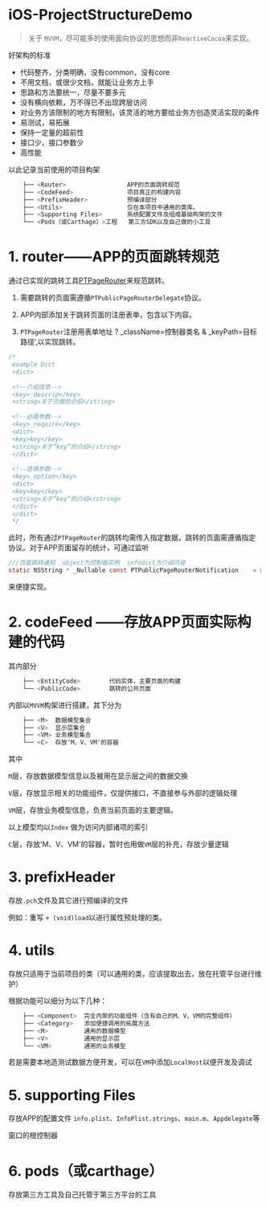# iOS-ProjectStructureDemo
> 关于 `MVVM`，尽可能多的使用面向协议的思想而非`ReactiveCocoa`来实现。

好架构的标准
- 代码整齐，分类明确，没有common，没有core
- 不用文档，或很少文档，就能让业务方上手
- 思路和方法要统一，尽量不要多元
- 没有横向依赖，万不得已不出现跨层访问
- 对业务方该限制的地方有限制，该灵活的地方要给业务方创造灵活实现的条件
- 易测试，易拓展
- 保持一定量的超前性
- 接口少，接口参数少
- 高性能


以此记录当前使用的项目构架

```Objective-C
    ├── <Router>                 APP的页面跳转规范
    ├── <CodeFeed>               项目真正的构建内容
    ├── <PrefixHeader>           预编译部分
    ├── <Utils>                  仅在本项目中通用的类库。
    ├── <Supporting Files>       系统配置文件及组成基础构架的文件
    └── <Pods（或Carthage）>工程   第三方SDK以及自己做的小工具
```

# 1. router——APP的页面跳转规范

通过已实现的跳转工具[PTPageRouter](https://github.com/OComme/PT-PageRouter)来规范跳转。

1. 需要跳转的页面需遵循`PTPublicPageRouterDelegate`协议。

2. APP内部添加关于跳转页面的注册表单，包含以下内容。

3. `PTPageRouter`注册用表单地址 ? _className=控制器类名 & _keyPath=目标路径’,以实现跳转。

```Objective-C
/*
 example Dict
 <dict>
 
 <!--介绍信息-->
 <key>_descrip</key>
 <string>关于页面的介绍</string>
 
 <!--必填参数-->
 <key>_require</key>
 <dict>
 <key>key</key>
 <string>关于“key”的介绍</string>
 </dict>
 
 <!--选填参数-->
 <key>_option</key>
 <dict>
 <key>key</key>
 <string>关于“key”的介绍</string>
 </dict>
 </dict>
 */
```

此时，所有通过`PTPageRouter`的跳转均需传入指定数据，跳转的页面需遵循指定协议。对于APP页面留存的统计，可通过监听

```Objective-C
///页面跳转通知  object为控制器实例  infodict为介绍内容
static NSString * _Nullable const PTPublicPageRouterNotification    = @"_pageRouter_notice";
```

来便捷实现。

# 2. codeFeed ——存放APP页面实际构建的代码

其内部分

```Objective-C
    ├── <EntityCode>        代码实体，主要页面的构建
    └── <PublicCode>        跳转的公共页面
```

内部以`MVVM`构架进行搭建，其下分为

```Objective-C
    ├── <M>  数据模型集合
    ├── <V>  显示层集合
    ├── <VM> 业务模型集合
    └── <C>  存放'M、V、VM'的容器
```

其中

`M`层，存放数据模型信息以及被用在显示层之间的数据交换

`V`层，存放显示相关的功能组件，仅提供接口，不直接参与外部的逻辑处理

`VM`层，存放业务模型信息，负责当前页面的主要逻辑。

以上模型均以`Index` 做为访问内部诸项的索引

`C`层，存放'M、V、VM'的容器，暂时也用做`VM`层的补充，存放少量逻辑

# 3. prefixHeader

存放`.pch`文件及其它进行预编译的文件

例如：重写 `+ (void)load`以进行属性预处理的类。

# 4. utils

存放只适用于当前项目的类（可以通用的类，应该提取出去，放在托管平台进行维护）

根据功能可以细分为以下几种：

```Objective-C
    ├── <Component>  完全内聚的功能组件（含有自己的M、V、VM的完整组件）
    ├── <Category>   添加便捷调用的拓展方法
    ├── <M>          通用的数据模型
    ├── <V>          通用的显示层
    └── <VM>         通用的业务模型
```

若是需要本地造测试数据方便开发，可以在`VM`中添加`LocalHost`以便开发及调试

# 5. supporting Files

存放APP的配置文件 `info.plist`、`InfoPlist.strings`、`main.m`、`Appdelegate`等

窗口的根控制器

# 6. pods（或carthage）

存放第三方工具及自己托管于第三方平台的工具


